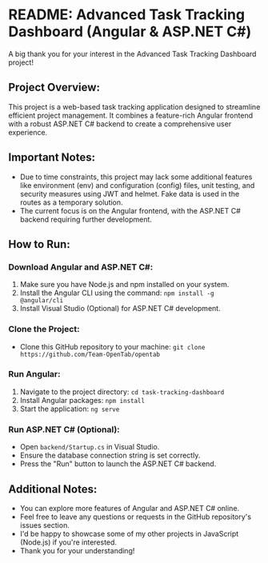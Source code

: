 # README: Advanced Task Tracking Dashboard (Angular & ASP.NET C#)

A big thank you for your interest in the Advanced Task Tracking Dashboard project!

## Project Overview:

This project is a web-based task tracking application designed to streamline efficient project management. It combines a feature-rich Angular frontend with a robust ASP.NET C# backend to create a comprehensive user experience.

## Important Notes:

- Due to time constraints, this project may lack some additional features like environment (env) and configuration (config) files, unit testing, and security measures using JWT and helmet. Fake data is used in the routes as a temporary solution.
- The current focus is on the Angular frontend, with the ASP.NET C# backend requiring further development.

## How to Run:

### Download Angular and ASP.NET C#:
1. Make sure you have Node.js and npm installed on your system.
2. Install the Angular CLI using the command: `npm install -g @angular/cli`
3. Install Visual Studio (Optional) for ASP.NET C# development.

### Clone the Project:
- Clone this GitHub repository to your machine: `git clone https://github.com/Team-OpenTab/opentab`

### Run Angular:
1. Navigate to the project directory: `cd task-tracking-dashboard`
2. Install Angular packages: `npm install`
3. Start the application: `ng serve`

### Run ASP.NET C# (Optional):
- Open `backend/Startup.cs` in Visual Studio.
- Ensure the database connection string is set correctly.
- Press the "Run" button to launch the ASP.NET C# backend.

## Additional Notes:
- You can explore more features of Angular and ASP.NET C# online.
- Feel free to leave any questions or requests in the GitHub repository's issues section.
- I'd be happy to showcase some of my other projects in JavaScript (Node.js) if you're interested.
- Thank you for your understanding!
